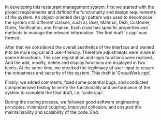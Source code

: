 In developing this restaurant management system, first we started with the project requirements and defined the functionality and design requirements of the system. An object-oriented design pattern was used to decompose the system into different classes, such as User, Material, Dish, Customer, Order, Notification, and Finance. Each class has specific properties and methods to manage the relevant information. The first draft 'z.cpp' was formed.

After that we considered the overall aesthetics of the interface and wanted it to be more logical and user-friendly. Therefore adjustments were made in some interactions. The user registration and login functions were realized. And the add, modify, delete and display functions are displayed in two levels. At the same time, we checked the legitimacy of user input to ensure the robustness and security of the system. This draft is 'GroupWork.cpp'.

Finally, we added comments, fixed some potential bugs, and conducted comprehensive testing to verify the functionality and performance of the system to complete the final draft, i.e. 'code.cpp'.

During the coding process, we followed good software engineering principles, minimized coupling, improved cohesion, and ensured the maintainability and scalability of the code.
End.